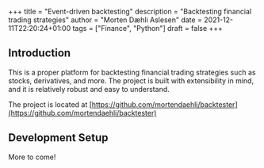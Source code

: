 +++
title = "Event-driven backtesting"
description = "Backtesting financial trading strategies"
author = "Morten Dæhli Aslesen"
date = 2021-12-11T22:20:24+01:00
tags = ["Finance", "Python"]
draft = false
+++

## Introduction

This is a proper platform for backtesting financial trading strategies such as stocks, derivatives, and more.
The project is built with extensibility in mind, and it is relatively robust and easy to understand.

The project is located at [https://github.com/mortendaehli/backtester](https://github.com/mortendaehli/backtester)

## Development Setup

More to come!
